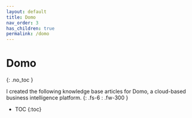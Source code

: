 ```yaml
---
layout: default
title: Domo
nav_order: 3
has_children: true
permalink: /domo
---
```


# Domo
{: .no_toc }

I created the following knowledge base articles for Domo, a cloud-based business intelligence platform.
{: .fs-6 : .fw-300 }

- TOC
{:toc}
